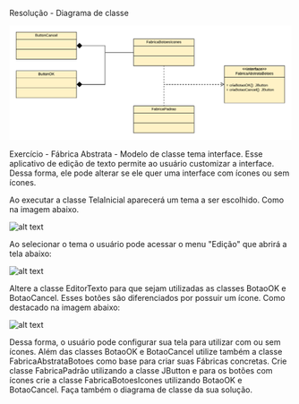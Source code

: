 Resolução - Diagrama de classe

![alt text](https://github.com/JuliaMRC/poo2/blob/master/Padroes_de_Projeto/Cria%C3%A7%C3%A3o/fabrica_abstrata/FabricaAbstrataTemaInterface/EX_Botoes.png)


Exercício -  Fábrica Abstrata  - Modelo de classe tema interface. 
Esse aplicativo de edição de texto permite ao usuário customizar a interface. Dessa forma, ele pode alterar se ele quer uma interface com ícones ou sem ícones. 


Ao executar a classe TelaInicial aparecerá um tema a ser escolhido. Como na imagem abaixo.

![alt text](https://github.com/felipefo/poo2/blob/master/Padroes_de_Projeto/Criação/fabrica_abstrata/FabricaAbstrataTemaInterface/tela_inicial.png)

Ao selecionar o tema o usuário pode acessar o menu "Edição" que abrirá a tela abaixo:

![alt text](https://github.com/felipefo/poo2/blob/master/Padroes_de_Projeto/Criação/fabrica_abstrata/FabricaAbstrataTemaInterface/tela_edicao.png)


Altere a classe EditorTexto para que sejam utilizadas as classes BotaoOK e BotaoCancel.
Esses botões são diferenciados por possuir um ícone. Como destacado na imagem abaixo:


![alt text](https://github.com/felipefo/poo2/blob/master/Padroes_de_Projeto/Criação/fabrica_abstrata/FabricaAbstrataTemaInterface/tela_tema2.png)


Dessa forma, o usuário pode configurar sua tela para utilizar com ou sem ícones.
Além das classes BotaoOK e BotaoCancel utilize também a classe FabricaAbstrataBotoes como base para criar suas Fábricas concretas.
Crie classe FabricaPadrão utilizando a classe JButton e para os botões com ícones crie a classe FabricaBotoesIcones utilizando BotaoOK e BotaoCancel.
Faça também o diagrama de classe da sua solução.
